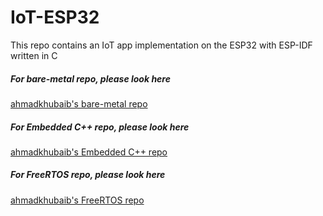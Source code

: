 # IoT-ESP32
This repo contains an IoT app implementation on the ESP32 with ESP-IDF written in C

##### For bare-metal repo, please look here

[ahmadkhubaib's bare-metal repo](https://github.com/ahmadkhubaib/bare-metal)

##### For Embedded C++ repo, please look here

[ahmadkhubaib's Embedded C++ repo](https://github.com/ahmadkhubaib/embedded-cpp)

##### For FreeRTOS repo, please look here

[ahmadkhubaib's FreeRTOS repo](https://github.com/ahmadkhubaib/freeRTOS)
